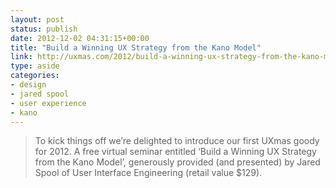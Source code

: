 ```yaml
---
layout: post
status: publish
date: 2012-12-02 04:31:15+00:00
title: "Build a Winning UX Strategy from the Kano Model"
link: http://uxmas.com/2012/build-a-winning-ux-strategy-from-the-kano-model
type: aside
categories:
- design
- jared spool
- user experience
- kano
---
```

> To kick things off we’re delighted to introduce our first UXmas goody for 2012. A free virtual seminar entitled ‘Build a Winning UX Strategy from the Kano Model’, generously provided (and presented) by Jared Spool of User Interface Engineering (retail value $129).

